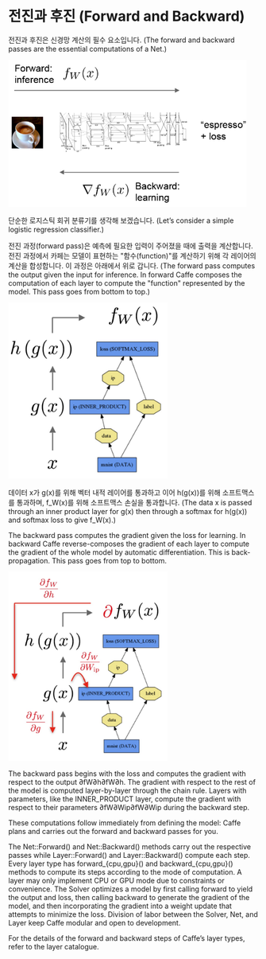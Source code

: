 # 전진과 후진 (Forward and Backward)

전진과 후진은 신경망 계산의 필수 요소입니다.
(The forward and backward passes are the essential computations of a Net.)

<img src="fig/forward_backward.png" alt="Forward and Backward" width="480" />

단순한 로지스틱 회귀 분류기를 생각해 보겠습니다.
(Let’s consider a simple logistic regression classifier.)

전진 과정(forward pass)은 예측에 필요한 입력이 주어졌을 때에 출력을 계산합니다. 전진 과정에서 카페는 모델이 표현하는 "함수(function)"를 계산하기 위해 각 레이어의 계산을 합성합니다. 이 과정은 아래에서 위로 갑니다.
(The forward pass computes the output given the input for inference. In forward Caffe composes the computation of each layer to compute the "function" represented by the model. This pass goes from bottom to top.)

<img src="fig/forward.jpg" alt="Forward pass" width="320" />

데이터 x가 g(x)를 위해 벡터 내적 레이어를 통과하고 이어 h(g(x))를 위해 소프트맥스를 통과하며, f_W(x)를 위해 소프트맥스 손실을 통과합니다.
(The data x is passed through an inner product layer for g(x) then through a softmax for h(g(x)) and softmax loss to give f_W(x).)

The backward pass computes the gradient given the loss for learning. In backward Caffe reverse-composes the gradient of each layer to compute the gradient of the whole model by automatic differentiation. This is back-propagation. This pass goes from top to bottom.

<img src="fig/backward.jpg" alt="Backward pass" width="320" />

The backward pass begins with the loss and computes the gradient with respect to the output ∂fW∂h∂fW∂h. The gradient with respect to the rest of the model is computed layer-by-layer through the chain rule. Layers with parameters, like the INNER_PRODUCT layer, compute the gradient with respect to their parameters ∂fW∂Wip∂fW∂Wip during the backward step.

These computations follow immediately from defining the model: Caffe plans and carries out the forward and backward passes for you.

The Net::Forward() and Net::Backward() methods carry out the respective passes while Layer::Forward() and Layer::Backward() compute each step.
Every layer type has forward_{cpu,gpu}() and backward_{cpu,gpu}() methods to compute its steps according to the mode of computation. A layer may only implement CPU or GPU mode due to constraints or convenience.
The Solver optimizes a model by first calling forward to yield the output and loss, then calling backward to generate the gradient of the model, and then incorporating the gradient into a weight update that attempts to minimize the loss. Division of labor between the Solver, Net, and Layer keep Caffe modular and open to development.

For the details of the forward and backward steps of Caffe’s layer types, refer to the layer catalogue.
